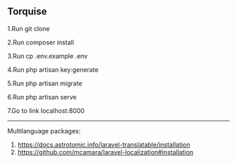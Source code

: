 <h2>Torquise</h2>

1.Run git clone <my-cool-project>
    
2.Run composer install

3.Run cp .env.example .env
    
4.Run php artisan key:generate
    
5.Run php artisan migrate
    
6.Run php artisan serve

7.Go to link localhost:8000

-----------------------------

Multilanguage packages:
1. https://docs.astrotomic.info/laravel-translatable/installation
2. https://github.com/mcamara/laravel-localization#installation




